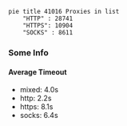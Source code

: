 
```mermaid
pie title 41016 Proxies in list
    "HTTP" : 28741
    "HTTPS": 10904
    "SOCKS" : 8611
```

### Some Info
#### Average Timeout

- mixed: 4.0s
- http: 2.2s
- https: 8.1s
- socks: 6.4s